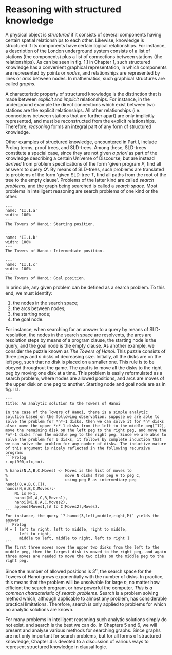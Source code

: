 <!--H1: Part II-->
# Reasoning with structured knowledge #

A physical object is *structured* if it consists of several components having certain spatial relationships to each other. Likewise, knowledge is structured if its components have certain logical relationships. For instance, a description of the London underground system consists of a list of stations (the components) plus a list of connections between stations (the relationships). As can be seen in fig. 1.1 in Chapter 1, such structured knowledge has a convenient graphical representation, in which components are represented by points or *nodes*, and relationships are represented by lines or *arcs* between nodes. In mathematics, such graphical structures are called *graphs*.

A characteristic property of structured knowledge is the distinction that is made between *explicit* and *implicit* relationships. For instance, in the underground example the direct connections which exist between two stations are the explicit relationships. All other relationships (i.e. connections between stations that are further apart) are only implicitly represented, and must be reconstructed from the explicit relationships. Therefore, *reasoning* forms an integral part of any form of structured knowledge.

Other examples of structured knowledge, encountered in Part I, include Prolog terms, proof trees, and SLD-trees. Among these, SLD-trees constitute a special case, since they are not given *a priori* as part of the knowledge describing a certain Universe of Discourse, but are instead *derived* from problem specifications of the form 'given program *P*, find all answers to query *Q*'. By means of SLD-trees, such problems are translated to problems of the form 'given SLD-tree *T*, find all paths from the root of the tree to the empty clause'. Problems of the latter kind are called *search problems*, and the graph being searched is called a *search space*. Most problems in intelligent reasoning are search problems of one kind or the other.

<!--TODO: Subfigures-->
<!--parent: II.1-->
<!--parent_caption: The Towers of Hanoi.-->
<!--caption: Starting position-->
<!--name: 'a'-->
```{figure} /src/fig/part_ii/image002.svg
---
name: 'II.1.a'
width: 100%
---
The Towers of Hanoi: Starting position.
```
<!--parent: II.1-->
<!--parent_caption: The Towers of Hanoi.-->
<!--caption: Intermediate position-->
<!--name: 'b'-->
```{figure} /src/fig/part_ii/image004.svg
---
name: 'II.1.b'
width: 100%
---
The Towers of Hanoi: Intermediate position.
```
<!--parent: II.1-->
<!--parent_caption: The Towers of Hanoi.-->
<!--caption: Goal position-->
<!--name: 'c'-->
```{figure} /src/fig/part_ii/image006.svg
---
name: 'II.1.c'
width: 100%
---
The Towers of Hanoi: Goal position.
```

In principle, any given problem can be defined as a search problem. To this end, we must identify:

<!--roman list-->
1. the nodes in the search space;
1. the arcs between nodes;
1. the starting node;
1. the goal node.

For instance, when searching for an answer to a query by means of SLD-resolution, the nodes in the search space are resolvents, the arcs are resolution steps by means of a program clause, the starting node is the query, and the goal node is the empty clause. As another example, we consider the puzzle known as *The Towers of Hanoi*. This puzzle consists of three pegs and *n* disks of decreasing size. Initially, all the disks are on the left peg, such that no disk is placed on a smaller one. This rule is to be obeyed throughout the game. The goal is to move all the disks to the right peg by moving one disk at a time. This problem is easily reformulated as a search problem, where nodes are allowed positions, and arcs are moves of the upper disk on one peg to another. Starting node and goal node are as in fig. II.1.

````{infobox}
---
title: An analytic solution to the Towers of Hanoi
---
In the case of the Towers of Hanoi, there is a simple analytic solution based on the following observation: suppose we are able to solve the problem for *n*-1 disks, then we can solve it for *n* disks also: move the upper *n*-1 disks from the left to the middle peg[^12], move the remaining disk on the left peg to the right peg, and move the *n*-1 disks from the middle peg to the right peg. Since we are able to solve the problem for 0 disks, it follows by complete induction that we can solve the problem for any number of disks. The inductive nature of this argument is nicely reflected in the following recursive program:
```Prolog
:-op(900,xfx,to).

% hanoi(N,A,B,C,Moves) <- Moves is the list of moves to
%                         move N disks from peg A to peg C,
%                         using peg B as intermediary peg
hanoi(0,A,B,C,[]).
hanoi(N,A,B,C,Moves):-
    N1 is N-1,
    hanoi(N1,A,C,B,Moves1),
    hanoi(N1,B,A,C,Moves2),
    append(Moves1,[A to C|Moves2],Moves).
```
For instance, the query `?-hanoi(3,left,middle,right,M)` yields the answer
```Prolog
M = [ left to right, left to middle, right to middle,
      left to right,
      middle to left, middle to right, left to right ]
```
The first three moves move the upper two disks from the left to the middle peg, then the largest disk is moved to the right peg, and again three moves are needed to move the two disks on the middle peg to the right peg.
````

Since the number of allowed positions is $3^n$, the search space for the Towers of Hanoi grows exponentially with the number of disks. In practice, this means that the problem will be unsolvable for large *n*, no matter how efficient the search program, or how powerful the computer. *This is a common characteristic of search problems*. Search is a problem solving method which, although applicable to almost any problem, has considerable practical limitations. Therefore, search is only applied to problems for which no analytic solutions are known.

  For many problems in intelligent reasoning such analytic solutions simply do not exist, and search is the best we can do. In Chapters 5 and 6, we will present and analyse various methods for searching graphs. Since graphs are not only important for search problems, but for all forms of structured knowledge, Chapter 4 is devoted to a discussion of various ways to represent structured knowledge in clausal logic.

[^12]: The remaining disk on A can safely be ignored, since it is the largest.
